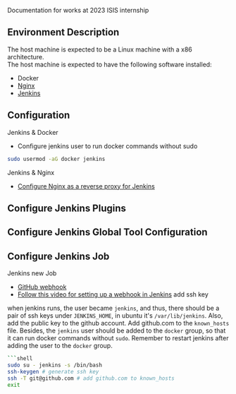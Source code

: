 Documentation for works at 2023 ISIS internship

## Environment Description

The host machine is expected to be a Linux machine with a x86 architecture.  
The host machine is expected to have the following software installed:

- Docker
- [Nginx](https://www.nginx.com/resources/wiki/start/topics/tutorials/install/)
- [Jenkins](https://www.jenkins.io/doc/book/installing/linux/#debianubuntu)

## Configuration 
Jenkins & Docker
- Configure jenkins user to run docker commands without sudo
```sh
sudo usermod -aG docker jenkins
```

Jenkins & Nginx
- [Configure Nginx as a reverse proxy for Jenkins](https://www.jenkins.io/doc/book/system-administration/reverse-proxy-configuration-with-jenkins/reverse-proxy-configuration-nginx/)


## Configure Jenkins Plugins

## Configure Jenkins Global Tool Configuration

## Configure Jenkins Job 
Jenkins new Job

- [GitHub webhook](https://docs.github.com/en/developers/webhooks-and-events/webhooks/about-webhooks) 
- [Follow this video for setting up a webhook in Jenkins](https://www.youtube.com/watch?v=EQfzQ0kYI84)
add ssh key

when jenkins runs, the user became `jenkins`, and thus, there should be a pair of ssh keys under `JENKINS_HOME`, in ubuntu it's `/var/lib/jenkins`. Also, add the public key to the github account. Add github.com to the `known_hosts` file.
Besides, the `jenkins` user should be added to the `docker` group, so that it can run docker commands without `sudo`. Remember to restart jenkins after adding the user to the `docker` group.
```sh
```shell
sudo su - jenkins -s /bin/bash
ssh-keygen # generate ssh key
ssh -T git@github.com # add github.com to known_hosts
exit
```
